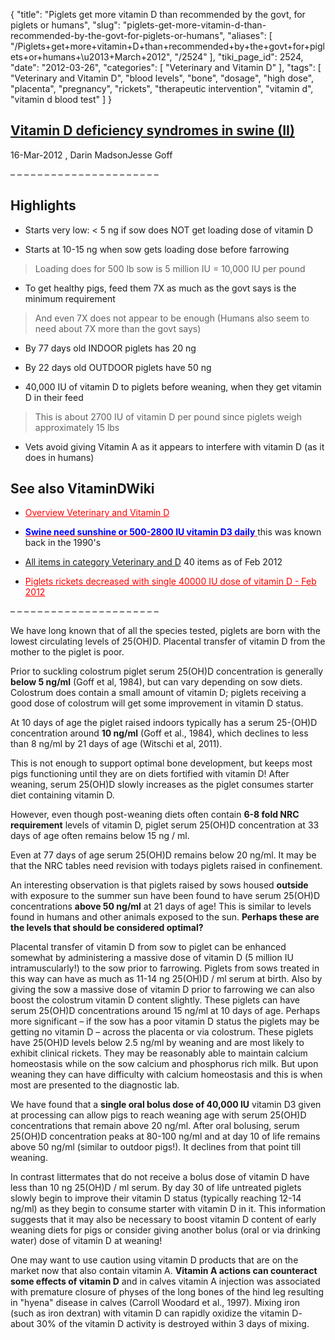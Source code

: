 {
    "title": "Piglets get more vitamin D than recommended by the govt, for piglets or humans",
    "slug": "piglets-get-more-vitamin-d-than-recommended-by-the-govt-for-piglets-or-humans",
    "aliases": [
        "/Piglets+get+more+vitamin+D+than+recommended+by+the+govt+for+piglets+or+humans+\u2013+March+2012",
        "/2524"
    ],
    "tiki_page_id": 2524,
    "date": "2012-03-26",
    "categories": [
        "Veterinary and Vitamin D"
    ],
    "tags": [
        "Veterinary and Vitamin D",
        "blood levels",
        "bone",
        "dosage",
        "high dose",
        "placenta",
        "pregnancy",
        "rickets",
        "therapeutic intervention",
        "vitamin d",
        "vitamin d blood test"
    ]
}


## [Vitamin D deficiency syndromes in swine (II)](http://www.pig333.com/what_the_experts_say/vitamin-d-deficiency-syndromes-in-swine-ii_5485/%20)

16-Mar-2012 , Darin MadsonJesse Goff

– – – – – – – – – – – – – – – – – – – – – – 

## Highlights

* Starts very low: < 5 ng if sow does NOT get loading dose of vitamin D

* Starts at 10-15 ng when sow gets loading dose before farrowing

> Loading does for 500 lb sow is 5 million IU = 10,000 IU per pound

* To get healthy pigs, feed them 7X as much as the govt says is the minimum requirement

> And even 7X does not appear to be enough (Humans also seem to need about 7X more than the govt says)

* By 77 days old INDOOR piglets has 20 ng

* By 22 days old OUTDOOR piglets have 50 ng 

* 40,000 IU of vitamin  D to piglets before weaning, when they get vitamin D in their feed

> This is about 2700 IU of vitamin D per pound since piglets weigh approximately 15 lbs

* Vets avoid giving Vitamin A as it appears to interfere with vitamin D (as it does in humans)

## See also VitaminDWiki

* <a href="/posts/overview-veterinary-and-vitamin-d" style="color: red; text-decoration: underline;" title="This link has an unknown page_id: 17">Overview Veterinary and Vitamin D</a>

* <a href="/posts/span-stylecolor00fswine-need-sunshine-or-500-2800-iu-vitamin-d3-dailyspan" style="color: red; text-decoration: underline;" title="This link has an unknown page_id: 1435"> **<span style="color:#00F;">Swine need sunshine or 500-2800 IU vitamin D3 daily</span>** </a> this was known back in the 1990's

* [All items in category Veterinary and D](https://www.VitaminDWiki.com/tiki-browse_categories.php?parentId=1&sort_mode=created_desc) 40 items as of Feb 2012

* <a href="/posts/piglets-rickets-decreased-with-single-40000-iu-dose-of-vitamin-d" style="color: red; text-decoration: underline;" title="This link has an unknown page_id: 2413">Piglets rickets decreased with single 40000 IU dose of vitamin D - Feb 2012</a>

– – – – – – – – – – – – – – – – – – – – – – 

We have long known that of all the species tested, piglets are born with the lowest circulating levels of 25(OH)D. Placental transfer of vitamin D from the mother to the piglet is poor. 

Prior to suckling colostrum piglet serum 25(OH)D concentration is generally  **below 5 ng/ml**  (Goff et al, 1984), but can vary depending on sow diets. Colostrum does contain a small amount of vitamin D; piglets receiving a good dose of colostrum will get some improvement in vitamin D status. 

At 10 days of age the piglet raised indoors typically has a serum 25-(OH)D concentration around  **10 ng/ml**  (Goff et al., 1984), which declines to less than 8 ng/ml by 21 days of age (Witschi et al, 2011). 

This is not enough to support optimal bone development, but keeps most pigs functioning until they are on diets fortified with vitamin D! After weaning, serum 25(OH)D slowly increases as the piglet consumes starter diet containing vitamin D. 

However, even though post-weaning diets often contain  **6-8 fold NRC requirement**  levels of vitamin D, piglet serum 25(OH)D concentration at 33 days of age often remains below 15 ng / ml. 

Even at 77 days of age serum 25(OH)D remains below 20 ng/ml. It may be that the NRC tables need revision with todays piglets raised in confinement.  

An interesting observation is that piglets raised by sows housed  **outside**  with exposure to the summer sun have been found to have serum 25(OH)D concentrations  **above 50 ng/ml**  at 21 days of age! This is similar to levels found in humans and other animals exposed to the sun.  **Perhaps these are the levels that should be considered optimal?** 

Placental transfer of vitamin D from sow to piglet can be enhanced somewhat by administering a massive dose of vitamin D (5 million IU intramuscularly!) to the sow prior to farrowing. Piglets from sows treated in this way can have as much as 11-14 ng 25(OH)D / ml serum at birth. Also by giving the sow a massive dose of vitamin D prior to farrowing we can also boost the colostrum vitamin D content slightly. These piglets can have serum 25(OH)D concentrations around 15 ng/ml at 10 days of age.  Perhaps more significant – if the sow has a poor vitamin D status the piglets may be getting no vitamin D – across the placenta or via colostrum.  These piglets have 25(OH)D levels below 2.5 ng/ml by weaning and are most likely to exhibit clinical rickets.  They may be reasonably able to maintain calcium homeostasis while on the sow calcium and phosphorus rich milk.  But upon weaning they can have difficulty with calcium homeostasis and this is when most are presented to the diagnostic lab.

We have found that a  **single oral bolus dose of 40,000 IU**  vitamin D3 given at  processing  can allow pigs to reach weaning age with serum 25(OH)D concentrations that remain above 20 ng/ml. After oral bolusing,  serum 25(OH)D concentration peaks at 80-100 ng/ml and at day 10 of life remains above 50 ng/ml (similar to outdoor pigs!). It declines from that point till weaning. 

In contrast littermates that do not receive a bolus dose of vitamin D have less than 10 ng 25(OH)D / ml serum. By day 30 of life untreated piglets slowly begin to improve their vitamin D status (typically reaching 12-14 ng/ml) as they begin to consume starter with vitamin D in it. This information suggests that it may also be necessary to boost vitamin D content of early weaning diets for pigs or consider giving another bolus (oral or via drinking water) dose of vitamin D at weaning!

One may want to use caution using vitamin D products that are on the market now that also contain vitamin A.  **Vitamin A actions can counteract some effects of vitamin D**  and in calves vitamin A injection was associated with premature closure of physes of the long bones of the hind leg resulting in "hyena" disease in calves (Carroll Woodard et al., 1997).  Mixing iron (such as iron dextran) with vitamin D can rapidly oxidize the vitamin D- about 30% of the vitamin D activity is destroyed within 3 days of mixing.